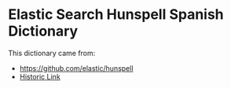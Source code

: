 # Elastic Search Hunspell Spanish Dictionary

This dictionary came from:

- https://github.com/elastic/hunspell
- [Historic Link](https://github.com/elastic/hunspell/blob/cc1e74c4ca711f0625f6b73f883197794379aa97/dicts/es_ES/README_es_ES.txt#L1-L10)

